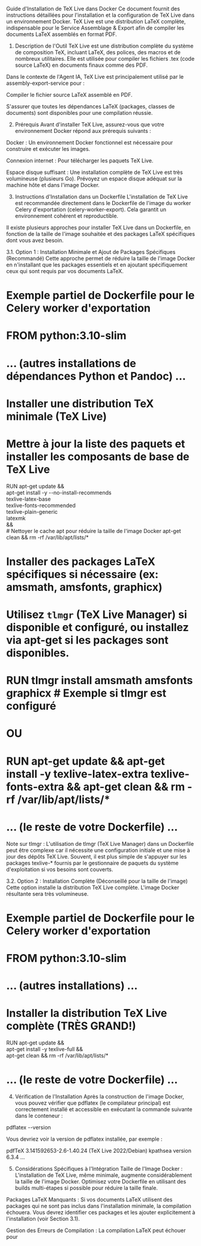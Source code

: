 Guide d'Installation de TeX Live dans Docker
Ce document fournit des instructions détaillées pour l'installation et la configuration de TeX Live dans un environnement Docker. TeX Live est une distribution LaTeX complète, indispensable pour le Service Assemblage & Export afin de compiler les documents LaTeX assemblés en format PDF.

1. Description de l'Outil
TeX Live est une distribution complète du système de composition TeX, incluant LaTeX, des polices, des macros et de nombreux utilitaires. Elle est utilisée pour compiler les fichiers .tex (code source LaTeX) en documents finaux comme des PDF.

Dans le contexte de l'Agent IA, TeX Live est principalement utilisé par le assembly-export-service pour :

Compiler le fichier source LaTeX assemblé en PDF.

S'assurer que toutes les dépendances LaTeX (packages, classes de documents) sont disponibles pour une compilation réussie.

2. Prérequis
Avant d'installer TeX Live, assurez-vous que votre environnement Docker répond aux prérequis suivants :

Docker : Un environnement Docker fonctionnel est nécessaire pour construire et exécuter les images.

Connexion internet : Pour télécharger les paquets TeX Live.

Espace disque suffisant : Une installation complète de TeX Live est très volumineuse (plusieurs Go). Prévoyez un espace disque adéquat sur la machine hôte et dans l'image Docker.

3. Instructions d'Installation dans un Dockerfile
L'installation de TeX Live est recommandée directement dans le Dockerfile de l'image du worker Celery d'exportation (celery-worker-export). Cela garantit un environnement cohérent et reproductible.

Il existe plusieurs approches pour installer TeX Live dans un Dockerfile, en fonction de la taille de l'image souhaitée et des packages LaTeX spécifiques dont vous avez besoin.

3.1. Option 1 : Installation Minimale et Ajout de Packages Spécifiques (Recommandé)
Cette approche permet de réduire la taille de l'image Docker en n'installant que les packages essentiels et en ajoutant spécifiquement ceux qui sont requis par vos documents LaTeX.

# Exemple partiel de Dockerfile pour le Celery worker d'exportation
# FROM python:3.10-slim

# ... (autres installations de dépendances Python et Pandoc) ...

# Installer une distribution TeX minimale (TeX Live)
# Mettre à jour la liste des paquets et installer les composants de base de TeX Live
RUN apt-get update && \
    apt-get install -y --no-install-recommends \
        texlive-latex-base \
        texlive-fonts-recommended \
        texlive-plain-generic \
        latexmk \
        && \
    # Nettoyer le cache apt pour réduire la taille de l'image Docker
    apt-get clean && rm -rf /var/lib/apt/lists/*

# Installer des packages LaTeX spécifiques si nécessaire (ex: amsmath, amsfonts, graphicx)
# Utilisez `tlmgr` (TeX Live Manager) si disponible et configuré, ou installez via apt-get si les packages sont disponibles.
# RUN tlmgr install amsmath amsfonts graphicx # Exemple si tlmgr est configuré
# OU
# RUN apt-get update && apt-get install -y texlive-latex-extra texlive-fonts-extra && apt-get clean && rm -rf /var/lib/apt/lists/*

# ... (le reste de votre Dockerfile) ...

Note sur tlmgr : L'utilisation de tlmgr (TeX Live Manager) dans un Dockerfile peut être complexe car il nécessite une configuration initiale et une mise à jour des dépôts TeX Live. Souvent, il est plus simple de s'appuyer sur les packages texlive-* fournis par le gestionnaire de paquets du système d'exploitation si vos besoins sont couverts.

3.2. Option 2 : Installation Complète (Déconseillé pour la taille de l'image)
Cette option installe la distribution TeX Live complète. L'image Docker résultante sera très volumineuse.

# Exemple partiel de Dockerfile pour le Celery worker d'exportation
# FROM python:3.10-slim

# ... (autres installations) ...

# Installer la distribution TeX Live complète (TRÈS GRAND!)
RUN apt-get update && \
    apt-get install -y texlive-full && \
    apt-get clean && rm -rf /var/lib/apt/lists/*

# ... (le reste de votre Dockerfile) ...

4. Vérification de l'Installation
Après la construction de l'image Docker, vous pouvez vérifier que pdflatex (le compilateur principal) est correctement installé et accessible en exécutant la commande suivante dans le conteneur :

pdflatex --version

Vous devriez voir la version de pdflatex installée, par exemple :

pdfTeX 3.141592653-2.6-1.40.24 (TeX Live 2022/Debian)
kpathsea version 6.3.4
...

5. Considérations Spécifiques à l'Intégration
Taille de l'Image Docker : L'installation de TeX Live, même minimale, augmente considérablement la taille de l'image Docker. Optimisez votre Dockerfile en utilisant des builds multi-étapes si possible pour réduire la taille finale.

Packages LaTeX Manquants : Si vos documents LaTeX utilisent des packages qui ne sont pas inclus dans l'installation minimale, la compilation échouera. Vous devrez identifier ces packages et les ajouter explicitement à l'installation (voir Section 3.1).

Gestion des Erreurs de Compilation : La compilation LaTeX peut échouer pour